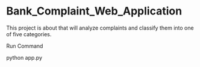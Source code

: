 # Bank_Complaint_Web_Application
This project is about that will analyze complaints and classify them into one of five categories.

Run Command

python app.py
